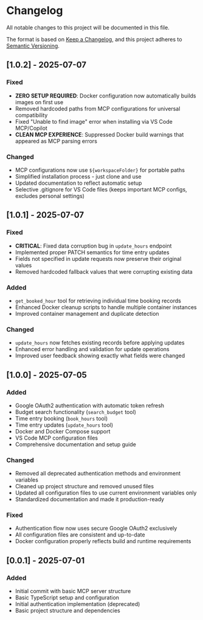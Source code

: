 # Changelog

All notable changes to this project will be documented in this file.

The format is based on [Keep a Changelog](https://keepachangelog.com/en/1.0.0/),
and this project adheres to [Semantic Versioning](https://semver.org/spec/v2.0.0.html).

## [1.0.2] - 2025-07-07

### Fixed

- **ZERO SETUP REQUIRED**: Docker configuration now automatically builds images on first use
- Removed hardcoded paths from MCP configurations for universal compatibility
- Fixed "Unable to find image" error when installing via VS Code MCP/Copilot
- **CLEAN MCP EXPERIENCE**: Suppressed Docker build warnings that appeared as MCP parsing errors

### Changed

- MCP configurations now use `${workspaceFolder}` for portable paths
- Simplified installation process - just clone and use
- Updated documentation to reflect automatic setup
- Selective .gitignore for VS Code files (keeps important MCP configs, excludes personal settings)

## [1.0.1] - 2025-07-07

### Fixed

- **CRITICAL**: Fixed data corruption bug in `update_hours` endpoint
- Implemented proper PATCH semantics for time entry updates
- Fields not specified in update requests now preserve their original values
- Removed hardcoded fallback values that were corrupting existing data

### Added

- `get_booked_hour` tool for retrieving individual time booking records
- Enhanced Docker cleanup scripts to handle multiple container instances
- Improved container management and duplicate detection

### Changed

- `update_hours` now fetches existing records before applying updates
- Enhanced error handling and validation for update operations
- Improved user feedback showing exactly what fields were changed

## [1.0.0] - 2025-07-05

### Added

- Google OAuth2 authentication with automatic token refresh
- Budget search functionality (`search_budget` tool)
- Time entry booking (`book_hours` tool)
- Time entry updates (`update_hours` tool)
- Docker and Docker Compose support
- VS Code MCP configuration files
- Comprehensive documentation and setup guide

### Changed

- Removed all deprecated authentication methods and environment variables
- Cleaned up project structure and removed unused files
- Updated all configuration files to use current environment variables only
- Standardized documentation and made it production-ready

### Fixed

- Authentication flow now uses secure Google OAuth2 exclusively
- All configuration files are consistent and up-to-date
- Docker configuration properly reflects build and runtime requirements

## [0.0.1] - 2025-07-01

### Added

- Initial commit with basic MCP server structure
- Basic TypeScript setup and configuration
- Initial authentication implementation (deprecated)
- Basic project structure and dependencies
